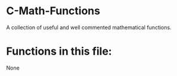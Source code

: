 # C-Math-Functions
A collection of useful and well commented mathematical functions.

# Functions in this file:

None
